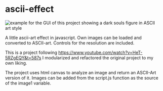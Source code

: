 # ascii-effect

![example for the GUI of this project showing a dark souls figure in ASCII art style](http://url/to/img.png)

A little ascii-art effect in javascript. Own images can be loaded and converted to ASCII-art.
Controls for the resolution are included.

This is a project following https://www.youtube.com/watch?v=HeT-5RZgEQY&t=587s
I modularized and refactored the original project to my own liking.

The project uses html canvas to analyze an image and return an ASCII-Art version of it.
Images can be added from the script.js function as the source of the image1 variable.



